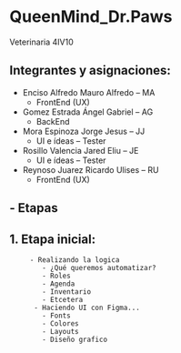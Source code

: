 # QueenMind_Dr.Paws
Veterinaria 4IV10

## Integrantes y asignaciones:
   - Enciso Alfredo Mauro Alfredo – MA
      - FrontEnd (UX)
   - Gomez Estrada Ángel Gabriel – AG
      - BackEnd 
   - Mora Espinoza Jorge Jesus – JJ
      - UI e ídeas – Tester
   - Rosillo Valencia Jared Eliu – JE
      - UI e ídeas – Tester
   - Reynoso Juarez Ricardo Ulises – RU
      - FrontEnd (UX)
   
## - Etapas   
   ## 1.  Etapa inicial:
         - Realizando la logica
            - ¿Qué queremos automatizar?
            - Roles
            - Agenda
            - Inventario
            - Etcetera
          - Haciendo UI con Figma...
            - Fonts
            - Colores
            - Layouts
            - Diseño grafico

